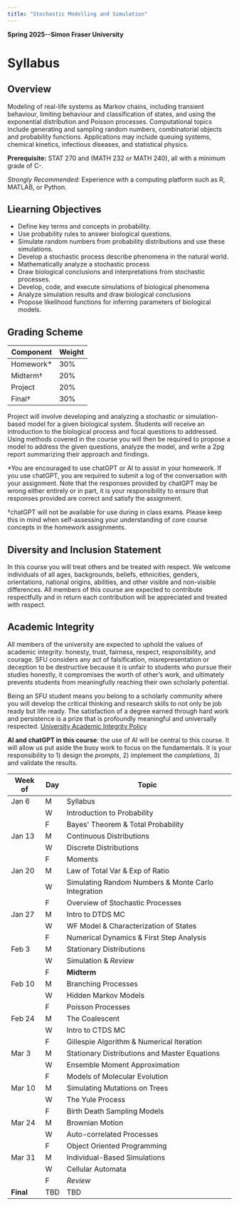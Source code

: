 ```yaml
---
title: "Stochastic Modelling and Simulation"
---
```

**Spring 2025--Simon Fraser University**

# Syllabus
## Overview
Modeling of real-life systems as Markov chains, including transient
behaviour, limiting behaviour and classification of states, and using the exponential distribution and Poisson processes. Computational topics include generating and sampling random numbers, combinatorial objects and probability functions. Applications may include queuing systems, chemical kinetics, infectious diseases, and statistical physics.

**Prerequisite:** STAT 270 and (MATH 232 or MATH 240), all with a minimum grade of C-.

*Strongly Recommended:* Experience with a computing platform such as R, MATLAB, or Python.

## Liearning Objectives

- Define key terms and concepts in probability.
- Use probability rules to answer biological questions.
- Simulate random numbers from probability distributions and use these simulations. 
- Develop a stochastic process describe phenomena in the natural world.
- Mathematically analyze a stochastic process 
- Draw biological conclusions and interpretations from stochastic processes.
- Develop, code, and execute simulations of biological phenomena
- Analyze simulation results and draw biological conclusions
- Propose likelihood functions for inferring  parameters of biological models.

## Grading Scheme

| **Component** | **Weight** |
|---------------|------------|
| Homework*     | 30%       |
| Midterm†      | 20%       |
| Project       | 20%       |
| Final†        | 30%       |

Project will involve developing and analyzing a stochastic or simulation-based model for a given biological system. Students will receive an introduction to the biological process and focal questions to addressed. Using methods covered in the course you will then be required to propose a model to address the given questions, analyze the model, and write a 2pg report summarizing their approach and findings.

*You are encouraged to use chatGPT or AI to assist in your homework. If you use chatGPT, you are required to submit a log of the conversation with your assignment. Note that the responses provided by chatGPT may be wrong either entirely or in part, it is your responsibility to ensure that responses provided are correct and satisfy the assignment.  

†chatGPT will not be available for use during in class exams.  Please keep this in mind when self-assessing your understanding of core course concepts in the homework assignments.

## Diversity and Inclusion Statement

In this course you will treat others and be treated with respect. We welcome individuals of all ages, backgrounds, beliefs, ethnicities, genders, orientations, national origins, abilities, and other visible and non-visible differences. All members of this course are expected to contribute respectfully and in return each contribution will be appreciated and treated with respect.

## Academic Integrity

All members of the university are expected to uphold the values of academic integrity: honesty, trust, fairness, respect, responsibility, and courage. SFU considers any act of falsification, misrepresentation or deception to be destructive because it is unfair to students who pursue their studies honestly, it compromises the worth of other’s work, and ultimately prevents students from meaningfully reaching their own scholarly potential.

Being an SFU student means you belong to a scholarly community where you will develop the critical thinking and research skills to not only be job ready but life ready. The satisfaction of a degree earned through hard work and persistence is a prize that is profoundly meaningful and universally respected. [University Academic Integrity Policy](https://www.sfu.ca/students/academicintegrity.html)

**AI and chatGPT in this course**: the use of AI will be central to this course.  It will allow us put aside the busy work to focus on the fundamentals.  It is your responsibility to 1) design the *prompts*, 2) implement the *completions*, 3) and validate the results. 

| **Week of** | **Day** | **Topic** |
|-------------|---------|-----------|
| Jan 6       | M       | Syllabus  |
|             | W       | Introduction to Probability |
|             | F       | Bayes' Theorem & Total Probability |
| Jan 13      | M       | Continuous Distributions |
|             | W       | Discrete Distributions |
|             | F       | Moments |
| Jan 20      | M       | Law of Total Var & Exp of Ratio |
|             | W       | Simulating Random Numbers & Monte Carlo Integration |
|             | F       | Overview of Stochastic Processes |
| Jan 27      | M       | Intro to DTDS MC |
|             | W       | WF Model & Characterization of States |
|             | F       | Numerical Dynamics & First Step Analysis |
| Feb 3       | M       | Stationary Distributions |
|             | W       | Simulation & *Review* |
|             | F       | **Midterm** |
| Feb 10      | M       | Branching Processes |
|             | W       | Hidden Markov Models |
|             | F       | Poisson Processes |
| Feb 24      | M       | The Coalescent |
|             | W       | Intro to CTDS MC |
|             | F       | Gillespie Algorithm & Numerical Iteration |
| Mar 3       | M       | Stationary Distributions and Master Equations |
|             | W       | Ensemble Moment Approximation |
|             | F       | Models of Molecular Evolution |
| Mar 10      | M       | Simulating Mutations on Trees |
|             | W       | The Yule Process |
|             | F       | Birth Death Sampling Models |
| Mar 24      | M       | Brownian Motion |
|             | W       | Auto-correlated Processes |
|             | F       | Object Oriented Programming |
| Mar 31      | M       | Individual-Based Simulations |
|             | W       | Cellular Automata |
|             | F       | *Review* |
| **Final**   | TBD     | TBD |
